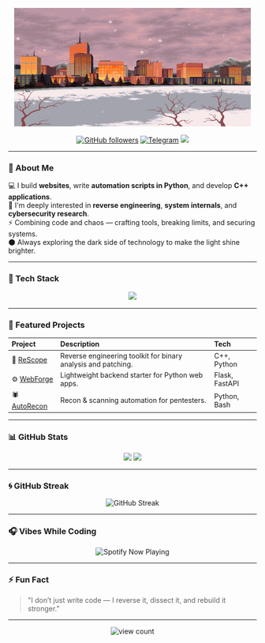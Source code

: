<!-- Header banner -->
<p align="center">
  <img src="./assets/profile.gif" width="480" height="240"/>
</p>

<p align="center">
  <a href="https://github.com/BlackSoulsDev"><img src="https://img.shields.io/github/followers/BlackSoulsDev?label=Follow&style=social" alt="GitHub followers"></a>
  <a href="https://t.me/AkitaSX"><img src="https://img.shields.io/badge/Telegram-@AkitaSX-blue?logo=telegram" alt="Telegram"></a>
  <a href="mailto:blacksouls@gmail.com"><img src="https://img.shields.io/badge/Email-blacksouls@gmail.com-red?logo=gmail"></a>
</p>

---

### 💫 About Me

💻 I build **websites**, write **automation scripts in Python**, and develop **C++ applications**.  
🧩 I'm deeply interested in **reverse engineering**, **system internals**, and **cybersecurity research**.  
⚡ Combining code and chaos — crafting tools, breaking limits, and securing systems.  
🌑 Always exploring the dark side of technology to make the light shine brighter.

---

### 🧰 Tech Stack

<p align="center">
  <img src="https://skillicons.dev/icons?i=python,cpp,flask,html,css,js,linux,docker,git,vscode,fastapi,bash" />
</p>

---

### 🚀 Featured Projects

| Project | Description | Tech |
|:--|:--|:--|
| 🧠 [ReScope](https://github.com/BlackSoulsDev/ReScope) | Reverse engineering toolkit for binary analysis and patching. | C++, Python |
| ⚙️ [WebForge](https://github.com/BlackSoulsDev/WebForge) | Lightweight backend starter for Python web apps. | Flask, FastAPI |
| 🕷️ [AutoRecon](https://github.com/BlackSoulsDev/AutoRecon) | Recon & scanning automation for pentesters. | Python, Bash |

---

### 📊 GitHub Stats

<p align="center">
  <img height="170" src="https://github-readme-stats.vercel.app/api?username=BlackSoulsDev&show_icons=true&theme=tokyonight&hide_border=true&include_all_commits=true" />
  <img height="170" src="https://github-readme-stats.vercel.app/api/top-langs/?username=BlackSoulsDev&layout=compact&theme=tokyonight&hide_border=true" />
</p>

---

### 🌀 GitHub Streak

<p align="center">
  <img src="https://github-readme-streak-stats.herokuapp.com/?user=BlackSoulsDev&theme=tokyonight&hide_border=true" alt="GitHub Streak" />
</p>

---

### 🎧 Vibes While Coding

<p align="center">
  <img src="https://spotify-github-profile.vercel.app/api/view?uid=31u4dy3tl42tn5ptx5f4p4d6vzb4&cover_image=true&theme=novatorem" alt="Spotify Now Playing"/>
</p>

---

### ⚡ Fun Fact
> "I don’t just write code — I reverse it, dissect it, and rebuild it stronger."

---

<p align="center">
  <img src="https://komarev.com/ghpvc/?username=BlackSoulsDev&label=Profile%20views&color=0e75b6&style=flat" alt="view count" />
</p>
